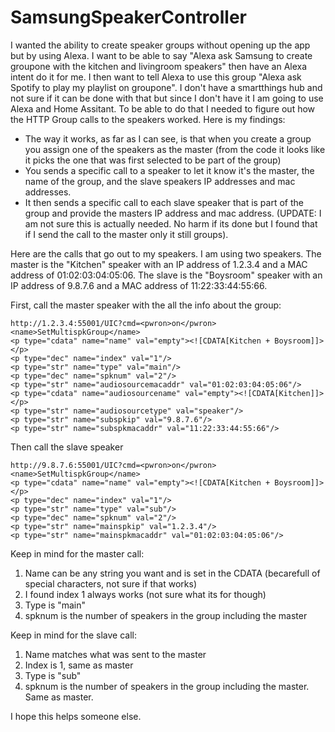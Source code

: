 # SamsungSpeakerController
I wanted the ability to create speaker groups without opening up the app but by using Alexa. I want to be able to say "Alexa ask Samsung to create groupone with the kitchen and livingroom speakers" then have an Alexa intent do it for me. I then want to tell Alexa to use this group "Alexa ask Spotify to play my playlist on groupone". I don't have a smartthings hub and not sure if it can be done with that but since I don't have it I am going to use Alexa and Home Assitant. To be able to do that I needed to figure out how the HTTP Group calls to the speakers worked. Here is my findings:

- The way it works, as far as I can see, is that when you create a group you assign one of the speakers as the master (from the code it looks like it picks the one that was first selected to be part of the group)
- You sends a specific call to a speaker to let it know it's the master, the name of the group, and the slave speakers IP addresses and mac addresses.
- It then sends a specific call to each slave speaker that is part of the group and provide the masters IP address and mac address. (UPDATE: I am not sure this is actually needed.  No harm if its done but I found that if I send the call to the master only it still groups).

Here are the calls that go out to my speakers. I am using two speakers. The master is the "Kitchen" speaker with an IP address of 1.2.3.4 and a MAC address of 01:02:03:04:05:06. The slave is the "Boysroom" speaker with an IP address of 9.8.7.6 and a MAC address of 11:22:33:44:55:66.

First, call the master speaker with the all the info about the group:
```
http://1.2.3.4:55001/UIC?cmd=<pwron>on</pwron><name>SetMultispkGroup</name>
<p type="cdata" name="name" val="empty"><![CDATA[Kitchen + Boysroom]]></p>
<p type="dec" name="index" val="1"/>
<p type="str" name="type" val="main"/>
<p type="dec" name="spknum" val="2"/>
<p type="str" name="audiosourcemacaddr" val="01:02:03:04:05:06"/>
<p type="cdata" name="audiosourcename" val="empty"><![CDATA[Kitchen]]></p>
<p type="str" name="audiosourcetype" val="speaker"/>
<p type="str" name="subspkip" val="9.8.7.6"/>
<p type="str" name="subspkmacaddr" val="11:22:33:44:55:66"/>
```

Then call the slave speaker
```
http://9.8.7.6:55001/UIC?cmd=<pwron>on</pwron><name>SetMultispkGroup</name>
<p type="cdata" name="name" val="empty"><![CDATA[Kitchen + Boysroom]]></p>
<p type="dec" name="index" val="1"/>
<p type="str" name="type" val="sub"/>
<p type="dec" name="spknum" val="2"/>
<p type="str" name="mainspkip" val="1.2.3.4"/>
<p type="str" name="mainspkmacaddr" val="01:02:03:04:05:06"/>
```

Keep in mind for the master call:
1. Name can be any string you want and is set in the CDATA (becarefull of special characters, not sure if that works)
2. I found index 1 always works (not sure what its for though)
3. Type is "main"
4. spknum is the number of speakers in the group including the master

Keep in mind for the slave call:
1. Name matches what was sent to the master
2. Index is 1, same as master
3. Type is "sub"
4. spknum is the number of speakers in the group including the master. Same as master.

I hope this helps someone else.
